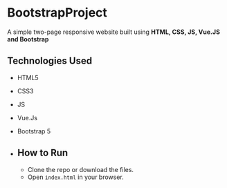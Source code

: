 # BootstrapProject
A simple two-page responsive website built using **HTML, CSS, JS, Vue.JS and Bootstrap**

## Technologies Used
  - HTML5  
  - CSS3  
  - JS  
  - Vue.Js  
  - Bootstrap 5

- ## How to Run
  - Clone the repo or download the files.  
  - Open `index.html` in your browser.  
